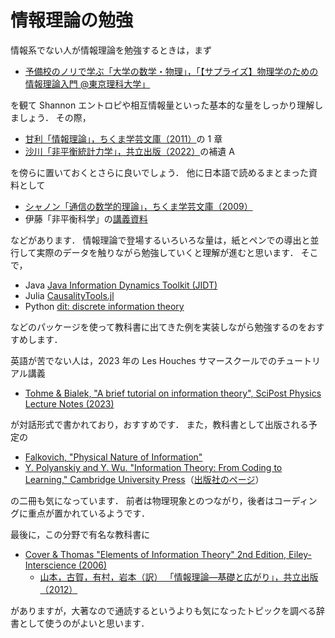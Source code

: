# 情報理論の勉強

情報系でない人が情報理論を勉強するときは，まず

- [予備校のノリで学ぶ「大学の数学・物理」，「【サプライズ】物理学のための情報理論入門 @東京理科大学」](https://youtu.be/mPU-7gGjp5Q?si=3gT90-fvMZg3ZpUw)

を観て Shannon エントロピや相互情報量といった基本的な量をしっかり理解しましょう．
その際，

- [甘利「情報理論」，ちくま学芸文庫（2011）](https://www.chikumashobo.co.jp/product/9784480093585/)の 1 章
- [沙川「非平衡統計力学」，共立出版（2022）](https://www.kyoritsu-pub.co.jp/book/b10012378.html)の補遺 A

を傍らに置いておくとさらに良いでしょう．
他に日本語で読めるまとまった資料として

- [シャノン「通信の数学的理論」，ちくま学芸文庫（2009）](https://www.chikumashobo.co.jp/product/9784480092229/)
- 伊藤「非平衡科学」の[講義資料](https://sosuke110.com/noneq-phys.pdf)

などがあります．
情報理論で登場するいろいろな量は，紙とペンでの導出と並行して実際のデータを触りながら勉強していくと理解が進むと思います．
そこで，

- Java [Java Information Dynamics Toolkit (JIDT)](https://jlizier.github.io/jidt/)
- Julia [CausalityTools.jl](https://juliadynamics.github.io/CausalityTools.jl/dev/)
- Python [dit: discrete information theory](https://dit.readthedocs.io/en/latest/)

などのパッケージを使って教科書に出てきた例を実装しながら勉強するのをおすすめします．

英語が苦でない人は，2023 年の Les Houches サマースクールでのチュートリアル講義

- [Tohme & Bialek, "A brief tutorial on information theory", SciPost Physics Lecture Notes (2023)](https://arxiv.org/abs/2402.16556)

が対話形式で書かれており，おすすめです．
また，教科書として出版される予定の

- [Falkovich, "Physical Nature of Information"](https://www.weizmann.ac.il/complex/falkovich/sites/complex.falkovich/files/uploads/PNI22.pdf)
- [Y. Polyanskiy and Y. Wu. "Information Theory: From Coding to Learning," Cambridge University Press](https://people.lids.mit.edu/yp/homepage/papers.html)（[出版社のページ](https://www.cambridge.org/highereducation/books/information-theory/CFF2F02ED54398148B7D8AA26E55B2BC)）

の二冊も気になっています．
前者は物理現象とのつながり，後者はコーディングに重点が置かれているようです．

最後に，この分野で有名な教科書に

- [Cover & Thomas "Elements of Information Theory" 2nd Edition, Eiley-Interscience (2006)](https://onlinelibrary.wiley.com/doi/book/10.1002/047174882X)
  - [山本，古賀，有村，岩本（訳） 「情報理論―基礎と広がり」，共立出版（2012）](https://www.kyoritsu-pub.co.jp/book/b10008178.html)

がありますが，大著なので通読するというよりも気になったトピックを調べる辞書として使うのがよいと思います．
